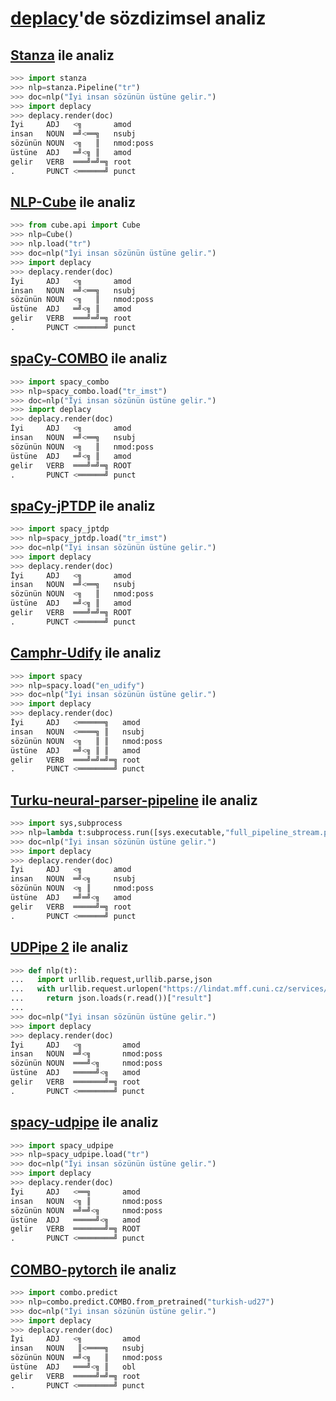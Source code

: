 # [deplacy](https://koichiyasuoka.github.io/deplacy/)'de sözdizimsel analiz

## [Stanza](https://stanfordnlp.github.io/stanza) ile analiz

```py
>>> import stanza
>>> nlp=stanza.Pipeline("tr")
>>> doc=nlp("İyi insan sözünün üstüne gelir.")
>>> import deplacy
>>> deplacy.render(doc)
İyi     ADJ   <╗       amod
insan   NOUN  ═╝<══╗   nsubj
sözünün NOUN  <╗   ║   nmod:poss
üstüne  ADJ   ═╝<╗ ║   amod
gelir   VERB  ═══╝═╝═╗ root
.       PUNCT <══════╝ punct
```

## [NLP-Cube](https://github.com/Adobe/NLP-Cube) ile analiz

```py
>>> from cube.api import Cube
>>> nlp=Cube()
>>> nlp.load("tr")
>>> doc=nlp("İyi insan sözünün üstüne gelir.")
>>> import deplacy
>>> deplacy.render(doc)
İyi     ADJ   <╗       amod
insan   NOUN  ═╝<══╗   nsubj
sözünün NOUN  <╗   ║   nmod:poss
üstüne  ADJ   ═╝<╗ ║   amod
gelir   VERB  ═══╝═╝═╗ root
.       PUNCT <══════╝ punct
```

## [spaCy-COMBO](https://github.com/KoichiYasuoka/spaCy-COMBO) ile analiz

```py
>>> import spacy_combo
>>> nlp=spacy_combo.load("tr_imst")
>>> doc=nlp("İyi insan sözünün üstüne gelir.")
>>> import deplacy
>>> deplacy.render(doc)
İyi     ADJ   <╗       amod
insan   NOUN  ═╝<══╗   nsubj
sözünün NOUN  <╗   ║   nmod:poss
üstüne  ADJ   ═╝<╗ ║   amod
gelir   VERB  ═══╝═╝═╗ ROOT
.       PUNCT <══════╝ punct
```

## [spaCy-jPTDP](https://github.com/KoichiYasuoka/spaCy-jPTDP) ile analiz

```py
>>> import spacy_jptdp
>>> nlp=spacy_jptdp.load("tr_imst")
>>> doc=nlp("İyi insan sözünün üstüne gelir.")
>>> import deplacy
>>> deplacy.render(doc)
İyi     ADJ   <╗       amod
insan   NOUN  ═╝<══╗   nsubj
sözünün NOUN  <╗   ║   nmod:poss
üstüne  ADJ   ═╝<╗ ║   amod
gelir   VERB  ═══╝═╝═╗ ROOT
.       PUNCT <══════╝ punct
```

## [Camphr-Udify](https://camphr.readthedocs.io/en/latest/notes/udify.html) ile analiz

```py
>>> import spacy
>>> nlp=spacy.load("en_udify")
>>> doc=nlp("İyi insan sözünün üstüne gelir.")
>>> import deplacy
>>> deplacy.render(doc)
İyi     ADJ   <══════╗   amod
insan   NOUN  <════╗ ║   nsubj
sözünün NOUN  <╗   ║ ║   nmod:poss
üstüne  ADJ   ═╝<╗ ║ ║   amod
gelir   VERB  ═══╝═╝═╝═╗ root
.       PUNCT <════════╝ punct
```

## [Turku-neural-parser-pipeline](https://turkunlp.org/Turku-neural-parser-pipeline/) ile analiz

```py
>>> import sys,subprocess
>>> nlp=lambda t:subprocess.run([sys.executable,"full_pipeline_stream.py","--gpu","-1","--conf","models_tr_imst/pipelines.yaml"],cwd="Turku-neural-parser-pipeline",input=t,encoding="utf-8",stdout=subprocess.PIPE).stdout
>>> doc=nlp("İyi insan sözünün üstüne gelir.")
>>> import deplacy
>>> deplacy.render(doc)
İyi     ADJ   <╗       amod
insan   NOUN  ═╝<╗     nsubj
sözünün NOUN  <╗ ║     nmod:poss
üstüne  ADJ   ═╝═╝<╗   amod
gelir   VERB  ═════╝═╗ root
.       PUNCT <══════╝ punct
```

## [UDPipe 2](http://ufal.mff.cuni.cz/udpipe/2) ile analiz

```py
>>> def nlp(t):
...   import urllib.request,urllib.parse,json
...   with urllib.request.urlopen("https://lindat.mff.cuni.cz/services/udpipe/api/process?model=tr&tokenizer&tagger&parser&data="+urllib.parse.quote(t)) as r:
...     return json.loads(r.read())["result"]
...
>>> doc=nlp("İyi insan sözünün üstüne gelir.")
>>> import deplacy
>>> deplacy.render(doc)
İyi     ADJ   <╗         amod
insan   NOUN  ═╝<╗       nmod:poss
sözünün NOUN  ═══╝<╗     nmod:poss
üstüne  ADJ   ═════╝<╗   amod
gelir   VERB  ═══════╝═╗ root
.       PUNCT <════════╝ punct
```

## [spacy-udpipe](https://github.com/TakeLab/spacy-udpipe) ile analiz

```py
>>> import spacy_udpipe
>>> nlp=spacy_udpipe.load("tr")
>>> doc=nlp("İyi insan sözünün üstüne gelir.")
>>> import deplacy
>>> deplacy.render(doc)
İyi     ADJ   <══╗       amod
insan   NOUN  <╗ ║       nmod:poss
sözünün NOUN  ═╝═╝<╗     nmod:poss
üstüne  ADJ   ═════╝<╗   amod
gelir   VERB  ═══════╝═╗ ROOT
.       PUNCT <════════╝ punct
```

## [COMBO-pytorch](https://gitlab.clarin-pl.eu/syntactic-tools/combo) ile analiz

```py
>>> import combo.predict
>>> nlp=combo.predict.COMBO.from_pretrained("turkish-ud27")
>>> doc=nlp("İyi insan sözünün üstüne gelir.")
>>> import deplacy
>>> deplacy.render(doc)
İyi     ADJ   <╗         amod
insan   NOUN   ║<════╗   nsubj
sözünün NOUN  ═╝<╗   ║   nmod:poss
üstüne  ADJ   ═══╝<╗ ║   obl
gelir   VERB  ═════╝═╝═╗ root
.       PUNCT <════════╝ punct
```
